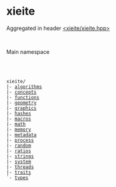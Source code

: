 # xieite
Aggregated in header [<xieite/xieite.hpp>](../include/xieite/xieite.hpp)

<br/>

Main namespace

<br/><br/>

<pre><code>xieite/
|- <a href="./algorithms.md">algorithms</a>
|- <a href="./concepts.md">concepts</a>
|- <a href="./functions.md">functions</a>
|- <a href="./geometry.md">geometry</a>
|- <a href="./graphics.md">graphics</a>
|- <a href="./hashes.md">hashes</a>
|- <a href="./macros.md">macros</a>
|- <a href="./math.md">math</a>
|- <a href="./memory.md">memory</a>
|- <a href="./metadata.md">metadata</a>
|- <a href="./process.md">process</a>
|- <a href="./random.md">random</a>
|- <a href="./ratios.md">ratios</a>
|- <a href="./strings.md">strings</a>
|- <a href="./system.md">system</a>
|- <a href="./threads.md">threads</a>
|- <a href="./traits.md">traits</a>
`- <a href="./types.md">types</a>`
</code></pre>
